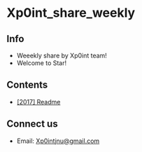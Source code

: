 # Xp0int_share_weekly

## Info
* Weeekly share by Xp0int team!
* Welcome to Star!

## Contents
* [[2017] Readme ](/2017/README.md)

## Connect us
* Email: Xp0intjnu@gmail.com

